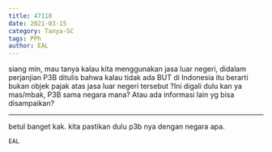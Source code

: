 ```yaml
---
title: 47118
date: 2021-03-15
category: Tanya-SC
tags: PPh
author: EAL
---
```


siang min, mau tanya kalau kita menggunakan jasa luar negeri, didalam perjanjian P3B ditulis bahwa kalau tidak ada BUT di Indonesia itu berarti bukan objek pajak atas jasa luar negeri tersebut ?Ini digali dulu kan ya mas/mbak, P3B sama negara mana? Atau ada informasi lain yg bisa disampaikan?

---

betul banget kak. kita pastikan dulu p3b nya dengan negara apa.

`EAL`
